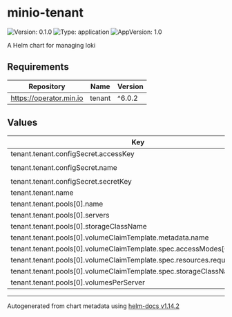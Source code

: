 # minio-tenant

![Version: 0.1.0](https://img.shields.io/badge/Version-0.1.0-informational?style=flat-square) ![Type: application](https://img.shields.io/badge/Type-application-informational?style=flat-square) ![AppVersion: 1.0](https://img.shields.io/badge/AppVersion-1.0-informational?style=flat-square)

A Helm chart for managing loki

## Requirements

| Repository | Name | Version |
|------------|------|---------|
| https://operator.min.io | tenant | ^6.0.2 |

## Values

| Key | Type | Default | Description |
|-----|------|---------|-------------|
| tenant.tenant.configSecret.accessKey | string | `"minio"` |  |
| tenant.tenant.configSecret.name | string | `"myminio-env-configuration"` |  |
| tenant.tenant.configSecret.secretKey | string | `"minio123"` |  |
| tenant.tenant.name | string | `"main"` |  |
| tenant.tenant.pools[0].name | string | `"main"` |  |
| tenant.tenant.pools[0].servers | int | `2` |  |
| tenant.tenant.pools[0].storageClassName | string | `"csi-disk"` |  |
| tenant.tenant.pools[0].volumeClaimTemplate.metadata.name | string | `"data"` |  |
| tenant.tenant.pools[0].volumeClaimTemplate.spec.accessModes[0] | string | `"ReadWriteOnce"` |  |
| tenant.tenant.pools[0].volumeClaimTemplate.spec.resources.requests.storage | string | `"10Gi"` |  |
| tenant.tenant.pools[0].volumeClaimTemplate.spec.storageClassName | string | `"csi-disk"` |  |
| tenant.tenant.pools[0].volumesPerServer | int | `2` |  |

----------------------------------------------
Autogenerated from chart metadata using [helm-docs v1.14.2](https://github.com/norwoodj/helm-docs/releases/v1.14.2)
